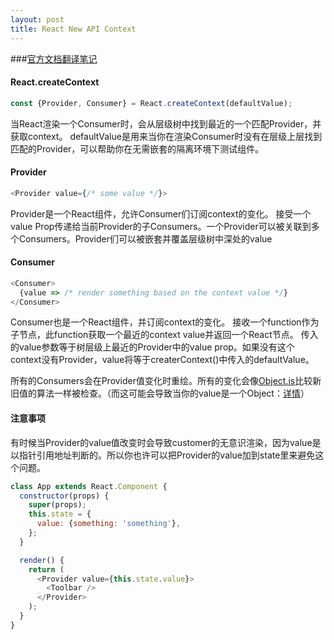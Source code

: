 ```yaml
---
layout: post
title: React New API Context
---
```


###[官方文档翻译笔记](https://reactjs.org/docs/context.html)

#### React.createContext
```javascript
const {Provider, Consumer} = React.createContext(defaultValue);
```
当React渲染一个Consumer时，会从层级树中找到最近的一个匹配Provider，并获取context。
defaultValue是用来当你在渲染Consumer时没有在层级上层找到匹配的Provider，可以帮助你在无需嵌套的隔离环境下测试组件。

#### Provider
```javascript
<Provider value={/* some value */}>
```
Provider是一个React组件，允许Consumer们订阅context的变化。
接受一个value Prop传递给当前Provider的子Consumers。一个Provider可以被关联到多个Consumers。Provider们可以被嵌套并覆盖层级树中深处的value

#### Consumer
```javascript
<Consumer>
  {value => /* render something based on the context value */}
</Consumer>
```
Consumer也是一个React组件，并订阅context的变化。
接收一个function作为子节点，此function获取一个最近的context value并返回一个React节点。
传入的value参数等于树层级上最近的Provider中的value prop。如果没有这个context没有Provider，value将等于createrContext()中传入的defaultValue。

所有的Consumers会在Provider值变化时重绘。所有的变化会像[Object.is](https://developer.mozilla.org/en-US/docs/Web/JavaScript/Reference/Global_Objects/Object/is#Description)比较新旧值的算法一样被检查。（而这可能会导致当你的value是一个Object：[详情](https://reactjs.org/docs/context.html#caveats)）

#### 注意事项
有时候当Provider的value值改变时会导致customer的无意识渲染，因为value是以指针引用地址判断的。所以你也许可以把Provider的value加到state里来避免这个问题。
```javascript
class App extends React.Component {
  constructor(props) {
    super(props);
    this.state = {
      value: {something: 'something'},
    };
  }

  render() {
    return (
      <Provider value={this.state.value}>
        <Toolbar />
      </Provider>
    );
  }
}
```